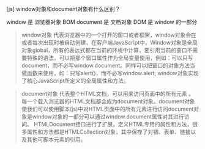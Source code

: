 [js] window对象和document对象有什么区别？

window 是 浏览器对象 BOM
document 是 文档对象 DOM 是 window 的一部分
> window对象
> 代表浏览器中的一个打开的窗口或者框架，window对象会在或者每次出现时被自动创建，在客户端JavaScript中，Window对象是全局对象global，所有的表达式都在当前的环境中计算，要引用当前的窗口不需要特殊的语法，可以把那个窗口属性作为全局变量使用，例如：可以只写document，而不必写window.document。同样可以把窗口的对象方法当做函数来使用，如：只写alert()，而不必写window.alert, window对象实现了核心JavaScript所定义的全局属性和方法。


>document对象
> 代表整个HTML文档，可以用来访问页面中的所有元素 。每一个载入浏览器的HTML文档都会成为document对象。document对象使我们可以使用脚本(js)中对HTML页面中的所有元素进行访问document对象是window对象的一部分可以通过window.document属性对其进行访问。 HTMLDocument接口进行了扩展，定义HTML专用的属性和方法，很多属性和方法都是HTMLCollection对象，其中保存了对锚、表单、链接以及其他可脚本元素的引用。
